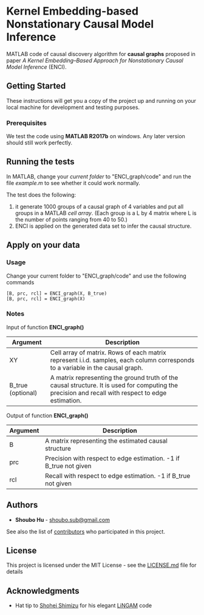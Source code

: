 # Kernel Embedding-based Nonstationary Causal Model Inference

MATLAB code of causal discovery algorithm for **causal graphs** proposed in paper *A Kernel Embedding–Based Approach for Nonstationary Causal Model Inference* (ENCI).

## Getting Started

These instructions will get you a copy of the project up and running on your local machine for development and testing purposes.

### Prerequisites

We test the code using **MATLAB R2017b** on windows. Any later version should still work perfectly.

## Running the tests

In MATLAB, change your *current folder* to "ENCI_graph/code" and run the file *example.m* to see whether it could work normally.

The test does the following:
1. it generate 1000 groups of a causal graph of 4 variables and put all groups in a MATLAB *cell array*.
(Each group is a L by 4 matrix where L is the number of points ranging from 40 to 50.)
2. ENCI is applied on the generated data set to infer the causal structure.


## Apply on your data

### Usage

Change your current folder to "ENCI_graph/code" and use the following commands

```
[B, prc, rcl] = ENCI_graph(X, B_true)
[B, prc, rcl] = ENCI_graph(X)
```

### Notes

Input of function **ENCI_graph()**

| Argument  | Description  |
|---|---|
|XY | Cell array of matrix. Rows of each matrix represent i.i.d. samples, each column corresponds to a variable in the causal graph.|
|B_true (optional) |  A matrix representing the ground truth of the causal structure. It is used for computing the precision and recall with respect to edge estimation. |

Output of function **ENCI_graph()**

| Argument  | Description  |
|---|---|
|B | A matrix representing the estimated causal structure|
|prc |Precision with respect to edge estimation. -1 if B_true not given |
|rcl |Recall with respect to edge estimation. -1 if B_true not given |

## Authors

* **Shoubo Hu** - shoubo.sub@gmail.com

See also the list of [contributors](https://github.com/amber0309/ENCI_graph/contributors) who participated in this project.

## License

This project is licensed under the MIT License - see the [LICENSE.md](LICENSE.md) file for details

## Acknowledgments

* Hat tip to [Shohei Shimizu](https://sites.google.com/site/sshimizu06/) for his elegant [LiNGAM](https://www.cs.helsinki.fi/u/ahyvarin/papers/JMLR06.pdf) code
